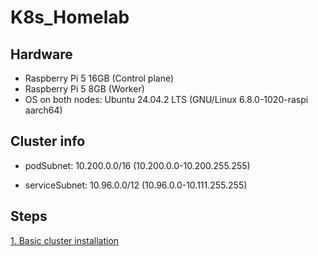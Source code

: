 # K8s_Homelab

## Hardware
- Raspberry Pi 5 16GB (Control plane)
- Raspberry Pi 5 8GB (Worker)
- OS on both nodes: Ubuntu 24.04.2 LTS (GNU/Linux 6.8.0-1020-raspi aarch64)

## Cluster info

- podSubnet: 10.200.0.0/16 (10.200.0.0-10.200.255.255)

- serviceSubnet: 10.96.0.0/12 (10.96.0.0-10.111.255.255)

## Steps

[1. Basic cluster installation](/01_Installation/Installation.md)